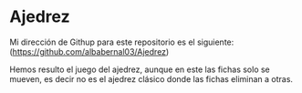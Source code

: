 # Ajedrez

Mi dirección de Githup para este repositorio es el siguiente: (https://github.com/albabernal03/Ajedrez)

Hemos resulto el juego del ajedrez, aunque en este las fichas solo se mueven, es decir no es el ajedrez clásico donde las fichas eliminan a otras.
